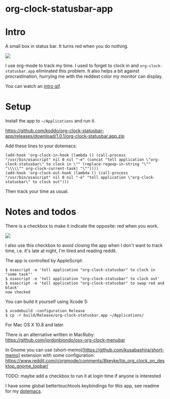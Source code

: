 org-clock-statusbar-app
======

# Intro

A small box in status bar. It turns red when you do nothing.

![](img/intro.png?raw=true)

I use org-mode to track my time. I used to forget to clock in and `org-clock-statusbar.app` eliminated this problem. It also helps a bit against procrastination, hurrying me with the reddest color my monitor can display.

You can watch an [intro gif](img/intro.gif?raw=true).


# Setup

Install the app to `~/Applications` and run it.

https://github.com/koddo/org-clock-statusbar-app/releases/download/1.0.1/org-clock-statusbar.app.zip

Add these lines to your dotemacs:

```emacs-lisp
(add-hook 'org-clock-in-hook (lambda () (call-process "/usr/bin/osascript" nil 0 nil "-e" (concat "tell application \"org-clock-statusbar\" to clock in \"" (replace-regexp-in-string "\"" "\\\\\"" org-clock-current-task) "\""))))
(add-hook 'org-clock-out-hook (lambda () (call-process "/usr/bin/osascript" nil 0 nil "-e" "tell application \"org-clock-statusbar\" to clock out")))
```

Then track your time as usual.


# Notes and todos

There is a checkbox to make it indicate the opposite: red when you work.

![](img/swap_red_and_black.png?raw=true)

I also use this checkbox to avoid closing the app when I don't want to track time, i.e. it's late at night, I'm tired and reading reddit.

The app is controlled by AppleScript:

```
$ osascript -e 'tell application "org-clock-statusbar" to clock in "some task"'
$ osascript -e 'tell application "org-clock-statusbar" to clock out'
$ osascript -e 'tell application "org-clock-statusbar" to swap red and black'
now checked
```

You can build it yourself using Xcode 5:

```
$ xcodebuild -configuration Release
$ cp -r build/Release/org-clock-statusbar.app ~/Applications/
```

For Mac OS X 10.8 and later.

There is an alternative written in MacRuby: https://github.com/jordonbiondo/osx-org-clock-menubar

In Gnome you can use (short-memo)[https://github.com/kusabashira/short-memo] extension with some configuration: <https://www.reddit.com/r/orgmode/comments/8keyke/tip_org_clock_on_desktop_gnome_topbar/>

TODO: maybe add a checkbox to run it at login time if anyone is interested

I have some global bettertouchtools keybindings for this app, see readme for my [dotemacs](https://github.com/koddo/.emacs.d).
